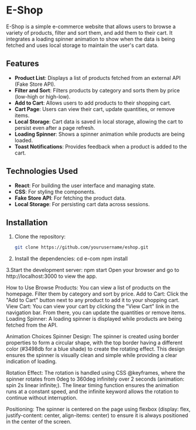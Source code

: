 # E-Shop

E-Shop is a simple e-commerce website that allows users to browse a variety of products, filter and sort them, and add them to their cart. It integrates a loading spinner animation to show when the data is being fetched and uses local storage to maintain the user's cart data.

## Features
- **Product List**: Displays a list of products fetched from an external API (Fake Store API).
- **Filter and Sort**: Filters products by category and sorts them by price (low-high or high-low).
- **Add to Cart**: Allows users to add products to their shopping cart.
- **Cart Page**: Users can view their cart, update quantities, or remove items.
- **Local Storage**: Cart data is saved in local storage, allowing the cart to persist even after a page refresh.
- **Loading Spinner**: Shows a spinner animation while products are being loaded.
- **Toast Notifications**: Provides feedback when a product is added to the cart.

## Technologies Used
- **React**: For building the user interface and managing state.
- **CSS**: For styling the components.
- **Fake Store API**: For fetching the product data.
- **Local Storage**: For persisting cart data across sessions.

## Installation

1. Clone the repository:
   ```bash
   git clone https://github.com/yourusername/eshop.git

2. Install the dependencies:
cd e-com
npm install

3.Start the development server:
npm start
Open your browser and go to http://localhost:3000 to view the app.

How to Use
Browse Products: You can view a list of products on the homepage. Filter them by category and sort by price.
Add to Cart: Click the "Add to Cart" button next to any product to add it to your shopping cart.
View Cart: You can view your cart by clicking the "View Cart" link in the navigation bar. From there, you can update the quantities or remove items.
Loading Spinner: A loading spinner is displayed while products are being fetched from the API.


Animation Choices
Spinner Design:
The spinner is created using border properties to form a circular shape, with the top border having a different color (#3498db for a blue shade) to create the rotating effect.
This design ensures the spinner is visually clean and simple while providing a clear indication of loading.

Rotation Effect:
The rotation is handled using CSS @keyframes, where the spinner rotates from 0deg to 360deg infinitely over 2 seconds (animation: spin 2s linear infinite;).
The linear timing function ensures the animation runs at a constant speed, and the infinite keyword allows the rotation to continue without interruption.

Positioning:
The spinner is centered on the page using flexbox (display: flex, justify-content: center, align-items: center) to ensure it is always positioned in the center of the screen.
